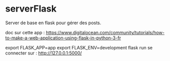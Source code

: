 # serverFlask
Server de base en flask pour gérer des posts.

doc sur cette app : https://www.digitalocean.com/community/tutorials/how-to-make-a-web-application-using-flask-in-python-3-fr


export FLASK_APP=app
export FLASK_ENV=development
flask run
se connecter sur : http://127.0.0.1:5000/


